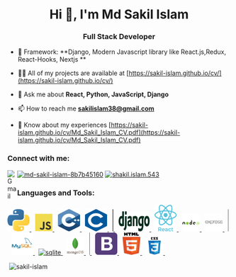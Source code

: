 <h1 align="center">Hi 👋, I'm Md Sakil Islam</h1>
<h3 align="center">Full Stack Developer</h3>


- 🌱 Framework: **Django, Modern Javascript library like React.js,Redux, React-Hooks, Nextjs **

- 👨‍💻 All of my projects are available at [https://sakil-islam.github.io/cv/](https://sakil-islam.github.io/cv/)

- 💬 Ask me about **React, Python, JavaScript, Django**

- 📫 How to reach me **sakilislam38@gmail.com**

- 📄 Know about my experiences [https://sakil-islam.github.io/cv/Md_Sakil_Islam_CV.pdf](https://sakil-islam.github.io/cv/Md_Sakil_Islam_CV.pdf)

<h3 align="left">Connect with me:</h3>
<p align="left">
    <a target="_blank" href="mailto:sakilislam38@gmail.com">
    <img align="left" alt="Gmail" width="22px" src="https://cdn.jsdelivr.net/npm/simple-icons@v3/icons/gmail.svg" />
    </a>
    <a href="https://www.linkedin.com/in/md-sakil-islam-8b7b45160/" target="blank"><img align="center" src="https://cdn.jsdelivr.net/npm/simple-icons@3.0.1/icons/linkedin.svg" alt="md-sakil-islam-8b7b45160" height="30" width="40" /></a>
      <a href="https://web.facebook.com/shakil.islam.543" target="blank"><img align="center" src="https://cdn.jsdelivr.net/npm/simple-icons@3.0.1/icons/facebook.svg" alt="shakil.islam.543" height="30" width="40" /></a>
  

</p>
<h3 align="left">Languages and Tools:</h3>
<p align="left">
    <a href="#" target="_blank"> <img src="https://github.com/sakil-islam/sakil-islam/blob/main/Logos/python.png" alt="Python" width="50" height="50"/> </a> &nbsp;
    <a href="https://developer.mozilla.org/en-US/docs/Web/JavaScript" target="_blank"> <img src="https://raw.githubusercontent.com/devicons/devicon/master/icons/javascript/javascript-original.svg" alt="javascript" width="40" height="40"/> </a> &nbsp;
    <a href="#" target="_blank"> <img src="https://github.com/sakil-islam/sakil-islam/blob/main/Logos/cpp.png" alt="C++" width="50" height="50"/> </a> &nbsp;
    <a href="#" target="_blank"> <img src="https://github.com/sakil-islam/sakil-islam/blob/main/Logos/c.png" alt="C" width="50" height="50"/> </a> &nbsp;
    <a href="#" target="_blank"> <img src="https://github.com/sakil-islam/sakil-islam/blob/main/Logos/divide.png" alt="divide" height="50"/> </a> &nbsp;
    <a href="#" target="_blank"> <img src="https://github.com/sakil-islam/sakil-islam/blob/main/Logos/django.png" alt="Django" width="70" height="45"/> </a> &nbsp;
    <a href="#" target="_blank"> <img src="https://github.com/sakil-islam/sakil-islam/blob/main/Logos/react.png" alt="React js" width="50" height="60"/> </a> &nbsp;
    <a href="https://nodejs.org" target="_blank"> <img src="https://raw.githubusercontent.com/devicons/devicon/master/icons/nodejs/nodejs-original-wordmark.svg" alt="nodejs" width="40" height="40"/> </a> &nbsp;
    <a href="https://expressjs.com" target="_blank"> <img src="https://raw.githubusercontent.com/devicons/devicon/master/icons/express/express-original-wordmark.svg" alt="express" width="40" height="40"/> </a> &nbsp;
    <a href="#" target="_blank"> <img src="https://github.com/sakil-islam/sakil-islam/blob/main/Logos/divide.png" alt="divide" height="50"/> </a> &nbsp;
    <a href="#" target="_blank"> <img src="https://github.com/sakil-islam/sakil-islam/blob/main/Logos/mysql.png" alt="MySQl" width="50" height="50"/> </a> &nbsp;
    <a href="https://www.sqlite.org/" target="_blank"> <img src="https://www.vectorlogo.zone/logos/sqlite/sqlite-icon.svg" alt="sqlite" width="40" height="40"/> </a> &nbsp;
     <a href="https://www.mongodb.com/" target="_blank"> <img src="https://raw.githubusercontent.com/devicons/devicon/master/icons/mongodb/mongodb-original-wordmark.svg" alt="mongodb" width="40" height="40"/> </a> &nbsp;
    <a href="#" target="_blank"> <img src="https://github.com/sakil-islam/sakil-islam/blob/main/Logos/divide.png" alt="divide" height="50"/> </a> &nbsp;
    <a href="#" target="_blank"> <img src="https://github.com/sakil-islam/sakil-islam/blob/main/Logos/bootstrap.png" alt="BootStrap" width="50" height="50"/> </a> &nbsp;
    <a href="#" target="_blank"> <img src="https://github.com/sakil-islam/sakil-islam/blob/main/Logos/html.png" alt="HTML5" width="40" height="50"/> </a> &nbsp;
    <a href="https://www.w3schools.com/css/" target="_blank"> <img src="https://raw.githubusercontent.com/devicons/devicon/master/icons/css3/css3-original-wordmark.svg" alt="css3" width="40" height="40"/> </a> &nbsp;
</p>

<p>&nbsp;<img align="center" src="https://github-readme-stats.vercel.app/api?username=sakil-islam&show_icons=true&locale=en" alt="sakil-islam" /></p>
